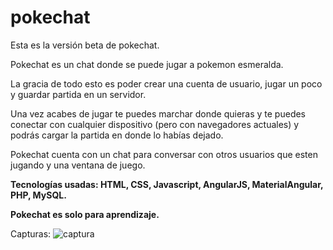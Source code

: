 # pokechat

Esta es la versión beta de pokechat.

Pokechat es un chat donde se puede jugar a pokemon esmeralda.

La gracia de todo esto es poder crear una cuenta de usuario, jugar un poco y guardar partida en un servidor.

Una vez acabes de jugar te puedes marchar donde quieras y te puedes conectar con cualquier dispositivo (pero con navegadores actuales) y podrás cargar la partida en donde lo habías dejado.

Pokechat cuenta con un chat para conversar con otros usuarios que esten jugando y una ventana de juego.

**Tecnologías usadas: HTML, CSS, Javascript, AngularJS, MaterialAngular, PHP, MySQL.**

**Pokechat es solo para aprendizaje.**

Capturas: 
  ![captura](http://i.imgur.com/Iwmypja.png)
